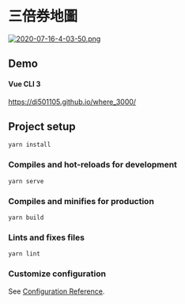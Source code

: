 # 三倍券地圖

[![2020-07-16-4-03-50.png](https://i.postimg.cc/nrY4wvLc/2020-07-16-4-03-50.png)](https://postimg.cc/q6q6N6n9)

## Demo

#### Vue CLI 3

https://di501105.github.io/where_3000/

## Project setup
```
yarn install
```

### Compiles and hot-reloads for development
```
yarn serve
```

### Compiles and minifies for production
```
yarn build
```

### Lints and fixes files
```
yarn lint
```

### Customize configuration
See [Configuration Reference](https://cli.vuejs.org/config/).
